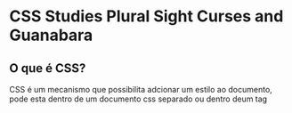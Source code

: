 # CSS Studies Plural Sight Curses and Guanabara


## O que é CSS?
CSS é um mecanismo que possibilita adcionar um estilo ao documento, pode esta dentro de um documento css separado ou dentro deum tag <style> a escolha é definida de acordo com a necessidade  do programador. 

## Syles Rules:

|     **Selectors**    |
| :------------------: | 
|  1   body {...}.     |  
|  2   #menu{...}.     |
|  3 .bookTitle{...}.  |
  
 
Selector são as formas que se usar para comunicar com o browser oque desejamos estilizar.
  
  1. No local de body pode-se inserir qualquer elemento e o estilo sera aplicado a todos os elementos daquela categoria.
  2. Encontrara um elemento com uma ID fornecida "id" -> #id
  3. Vai editar todos os elementos que estão dentro da classe informada "classename" -> .classename
  
 Outros Selectors são por exemplos:
  - Selector Descendente: div p{...} (apenas os elementos dentro do primeiro elemento seram editados)
  - Selector Child: div > p{...} (apenas os elementos dentro porém logo abaixo do primeiro elemento)
  - Selector Attribute: combina elementos baseado no valor de um atributo dado.
  - Selector Child: div > p{...} (apenas os elementos dentro porém logo abaixo do primeiro elemento)
  - Psuedo Class: a : visited {...}, sempre que o link é visitado algo é editado.
  
------------------------------------------  
```CSS   
propertyname:value => backgound-color:#cccc99
```  
Existem centenas de propertyname, que devem ser estudados, para buscar a melhor opção para uso em seu website.
 
  
## Specifying CSS Property Values:

- Keywords
  - thin, thick, larger
- Medidas:
  - incher(in), points(pt), picas(pc)
- Medidas de tela:
  - pixels(px)
- Medidas relativas:
  - %, em
- Codigo de cores:
  - #rrggbb, rgb(r,g,b)
- Fonts:
  - Helvetica, sans-serif
- Notação de função:
  - rgb(r,g,b), url
 
CSS -> Cascading Style Sheets
  
Cascading: O efeito cascata consi ste em setar prioridades, no caso css setar um pesso para cada regra de estilo, e o com maior peso terá prioridade, por exemplo o estilos do usuário  tem prioridade emcima dos estilos default.
  
  `!important` tem maior importância.
   
- **Regras conflitantes** vindos de uma mesma fonte 
são resolvidos de uma forma simples onde o browser usa a ultima regra listada. Da mesma forma as importações e referências com conteúdo  conflitados o ultimo tem prioridade.
  
------------------------------------------ 
  
- **CSS Reset** substitui o padrao fornecidos pelo browser, assim o programador sempre saber de onde começar suas regras sem depender  do padrão  que varia de cada browser, e começa definitivamente  do 0 com todas as regras.
  
------------------------------------------    
  
 - **Specificity** é o valor do peso, quanto mai s specificity mais importante é o estilo.
  
  | A | Count  of ID selectors.     |
  | B | Count of class and attribute|
  | C | Count of type selectors     |

  if { A = 1 , B = 0, C = 0} 
Specificity = 100 -> 1(A)0(B)0(C)

  style aplicado diretamente dentro da tag é o mais especifico de todas as regras style. 
  
------------------------------------------    
  
Inheritance (Herança) é data por uma árvore, em codigo CSS é dado por `div > p`, nesse caso p é filho de div, assim ao aplicar qualquer estilo em `div > p{...}` o `p {...}` sera diferente de apenas um p. Esse modelo pode ser trabalhado com outros elementos. 
  
  - Para acessar uma certa filha de um elemento: elemento :nth-child(3){...} 
  ex: 
 ```CSS 
  ul li:nth-child(3){...}
 ```
------------------------------------------ ## CSS-The box model
  
**DICA** = usa Background-color pra visualizar  as boxs
  
Todo elemento tem como base um caixa, nem sempre se pode ver notar as caixas, porém elas estão  e deve-se organiza-las. 
  
A caixa é formada pelo conteúdo a parte mais interna, o Padding, o Border e a Margin.
  
  
### Display and Visibility:
  
   - Display é o geral, ou seja quando se diz `display: none;` em alguma tag, ira retirar tudo desde o elemento ao bloco. 
   - Visibility apenas ira esconder o elemento, ou seja o bloco continua lá mantendo seu espaço intacto.
  
  
------------------------------------------ 
 
# **Algumas ferramentas uteis de Styles**
  
```CSS  
  .menu li:hover{
    Background-color: green
  }
```  
  ->  Sempre que o usuário  passa com o cursor sobre o bloco o bloco trocara o fundo pra verde.
  

 
  
  
  
  
   
------------------------------------------ 
  
## Styling Text:
  
  Font é algo que deve ser pensado, visto que nem todo equipamento utiliza certas fontes. Além que deve-se usar fontes que possa simplificar a leitura, uma fonte limpa.
  
  
```CSS
body{
     font-family: sans-serif
}
```
  Existe diversas fontes e deve-se escolher a que mais se adapta ao projeto. Porém para resolver o problema de um aparelho nao possuir algumas fonte:
  
```CSS
body{
     font-family: Arial, Helvetica, sans-serif
}
```
O Browser irá  percorrer por Arial, Helvetica e Sans-serif a primeira fonte que ele possuir será a usada.
  
  - Sobre o tamanho a fonte, também  nos leva a uma escolha o tamanho Absolute(pixel - px) que não se altera ou Variável relativo(% ou 'em') que se altera de acordo com o tamanho da tela ou da linha.
  
```CSS
body{
  font-family: Arial, Helvetica, sans-serif
  font-size: 0.9em;
  font-size: 20px;
  font-size: 
  font: italic 0.9em Arial;
}
```  

------------------------------------------ 
  
# LAYOUT with CSS 
  
  ### Position 
Propriedade de layout da página que permite posicionar qualquer elemento (de bloco) com um dos quatro valores: top, right , bottom e left. O position ignora o PADDING  e o MARGIN do elemento, por isso é recomendado. Não se importa de sobrepor elementos.

O tipo de position padrão do CSS é o posistion: static.
Tipos de positions: 
- Static
Posiciona os elementos em pilha, um seguindo o outro, seguindo o fluxo da página para baixo.
- Relative
Posiciona o elemento de forma relativa ao posicionamento anterior, geralmente o estático por ser default.
- Absolute
Remove um elemento do fluxo do documento, move o elemento para uma posição específica  em relação ao Body.
- Fixed
Muito parecido com o Absoluto, exceto que o posicionamento é relativo à própria janela, então se eu quiser uma posição fixa, ela permanecerá nessa posição mesmo se o usuário rolar a página para baixo. Usado geralmente para elementos de toolbar, que tem que ficar fixo na tela de qualquer forma, mesmo que o conteúdo da página desça.
  
  Exemplos de uso in code:
```CSS 
#buttons inpiut:last-child{
  position: relative; //absolute or fixed
  top: 100px;
  left: 300px;
}
```
  - Deve-se usar o position relative com cuidado pois pode sobrepor outros elementos, sempre tenha em mente se há espaço  ou não.
---------------------------------------------------
## Floating and Cleanring
 
### Float elements
Permite que o elemento se mova para esquerda ou para a direita e que outro conteúdo flutue ao lado dele em um fluxo normal. (estático).  O clear remove essa flutuação e impede que um elemento seja flutuante.
  
```CSS  
#figure{
  float: left; // A figura é jogada para esquerda 
  margin-right: 5px;
}
  
<p style= "clear:both"> // Vai impedir o texto de ter algo nas laterais, pode ser usado no local de 'both' -> 'left' or 'right'
```  
---------------------------------------------------   
 # GUANABARA  

 ## Conceitos de Cores e suas importâncias:
---------------------------------------------------
  
  As cores influenciam também o nosso humor. O amarelo, por exemplo, desperta alegria, otimismo. Já a cor cinza, quando em excesso, pode causar um efeito contrário, gerando um estado deprimido. Mas não  necessariamente  me proibe utilizar as cores, apenas é necessário  tomar cuidado com o uso. Pois um site harmonico sobre as cores e organização do mesmo, ganham de outros site que não levam isso em consideração. 
  Importância por exemplo o azul tem a a maior taxa de aprovação  e a menor de rejeição. Segue outros  exemplos:
  
  ![image](https://user-images.githubusercontent.com/87997848/142464927-cf0f137e-e099-4cdd-927e-693e55705b72.png)

  O constraste de letras de fundo, pode causar alto índice  de cansaço, exemplo de fundo preto com letras brancos. 
  
  ## Cores representadas no CSS:
  ---------------------------------------------------
 É possível   representar as cores de 4 formas diferente, como:
  - o nome das cores, porém  é limitado(ex: []blue};
  - Hexadecimal (ex: #0000ff);
  - RGB (ex: rgb(0,0,25);
  - HSL (ex: hsl(240,100%,50%));
 ** Todos é possível  inserir a transparência  no final de todos.**  
 
  
  ## Cores e suas hamonias:
  ---------------------------------------------------
  Cores primárias:
  
  ![Screen Shot 2021-11-24 at 10 38 40](https://user-images.githubusercontent.com/87997848/143248793-b1391537-7449-457c-a310-a1a73fa69d37.png)

  
  Cores secundárias:
  
  ![Screen Shot 2021-11-24 at 10 40 51](https://user-images.githubusercontent.com/87997848/143249149-efaf28f3-950a-4cdb-b30e-92cf01261263.png)

  Atençao ao fazer um site, uma paleta tem que ser focada entre 3 à 5 cores, sem contar o preto e branco que já consta. Uma ferramenta interessante de se fazer uma peleta é o Adobe Colorque se criar uma paleta apartir de um circulo cromático. Outra ferramenta é o Paletton que trabalha de forma parecida, pórem podesse aplicar a paleta com testes em sites, e modelos pre-prontos(Pag-Layout). 
  
  
  ## Tipografia 
  ---------------------------------------------------
  TipoGrafia é um tipo de estudo de como escrever de forma mais inteligente  para passar mais sensações  ou apenas facilitar a leitura, hoje esse estudo é muito importante para a criação  dos sites. 
  
  A anatomia de uma fonte é de suma importância, visto que a o tamanho de uma fonte é dada pelo tamanho do corpo da fonte, que é: 
  
  ![Screen Shot 2021-11-24 at 12 22 03](https://user-images.githubusercontent.com/87997848/143266078-cbf04da8-cbad-43b7-b7b7-8561c91c920f.png)

  Fique esperto com a família  das fontes visto que nem todos os browers possuem as todas fontes, então montar um família é importante  visto que caso não  há uma certa fonte o browser busca outras dentro da família. Também  é possível  usa uma genérica  para um caso de não existir  nenhuma ele buscara por exemplo "serif", buscará qualquer fonte com serif.
  

  
  
  
  
  
  
  
  
  
  
  
  
  
  
  
